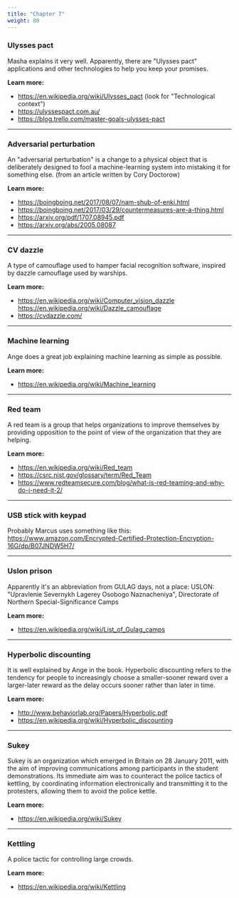 ```yaml
---
title: "Chapter 7"
weight: 80
---
```


### Ulysses pact

Masha explains it very well. Apparently, there are "Ulysses pact" applications and
other technologies to help you keep your promises.

**Learn more:**
* https://en.wikipedia.org/wiki/Ulysses_pact (look for "Technological context")
* https://ulyssespact.com.au/
* https://blog.trello.com/master-goals-ulysses-pact

---

### Adversarial perturbation

An "adversarial perturbation" is a change to a physical object that is deliberately
designed to fool a machine-learning system into mistaking it for something else.
(from an article written by Cory Doctorow)

**Learn more:**
* https://boingboing.net/2017/08/07/nam-shub-of-enki.html
* https://boingboing.net/2017/03/29/countermeasures-are-a-thing.html
* https://arxiv.org/pdf/1707.08945.pdf
* https://arxiv.org/abs/2005.08087

---

### CV dazzle

A type of camouflage used to hamper facial recognition software, inspired by dazzle
camouflage used by warships.

**Learn more:**
* https://en.wikipedia.org/wiki/Computer_vision_dazzle
https://en.wikipedia.org/wiki/Dazzle_camouflage
* https://cvdazzle.com/

---

### Machine learning

Ange does a great job explaining machine learning as simple as possible.

**Learn more:**
* https://en.wikipedia.org/wiki/Machine_learning

---

### Red team

A red team is a group that helps organizations to improve themselves by providing opposition
to the point of view of the organization that they are helping.

**Learn more:**
* https://en.wikipedia.org/wiki/Red_team
* https://csrc.nist.gov/glossary/term/Red_Team
* https://www.redteamsecure.com/blog/what-is-red-teaming-and-why-do-i-need-it-2/

---

### USB stick with keypad

Probably Marcus uses something like this: https://www.amazon.com/Encrypted-Certified-Protection-Encryption-16G/dp/B07JNDW5H7/

---

### Uslon prison

Apparently it's an abbreviation from GULAG days, not a place:
USLON: "Upravlenie Severnykh Lagerey Osobogo Naznacheniya", Directorate of Northern Special-Significance Camps

**Learn more:**
* https://en.wikipedia.org/wiki/List_of_Gulag_camps

---

### Hyperbolic discounting

It is well explained by Ange in the book.
Hyperbolic discounting refers to the tendency for people to increasingly choose a
smaller-sooner reward over a larger-later reward as the delay occurs sooner rather
than later in time.

**Learn more:**
* http://www.behaviorlab.org/Papers/Hyperbolic.pdf
* https://en.wikipedia.org/wiki/Hyperbolic_discounting

---

### Sukey

Sukey is an organization which emerged in Britain on 28 January 2011, with the aim of
improving communications among participants in the student demonstrations.
Its immediate aim was to counteract the police tactics of kettling, by coordinating
information electronically and transmitting it to the protesters,
allowing them to avoid the police kettle.

**Learn more:**
* https://en.wikipedia.org/wiki/Sukey

---

### Kettling

A police tactic for controlling large crowds.

**Learn more:**
* https://en.wikipedia.org/wiki/Kettling